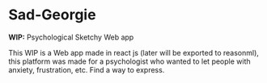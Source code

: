 # Sad-Georgie

**WIP:** Psychological Sketchy Web app 

This WIP is a Web app made in react js (later will be exported to reasonml), this platform was made for a psychologist who wanted to let people with anxiety, frustration, etc. Find a way to express.


